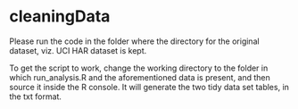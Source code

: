 cleaningData
============


Please run the code in the folder where the directory for the original dataset, viz. UCI HAR dataset is kept.

To get the script to work, change the working directory to the folder in which run_analysis.R and the aforementioned data is present, 
and then source it inside the R console. It will generate the two tidy data set tables, in the txt format.
